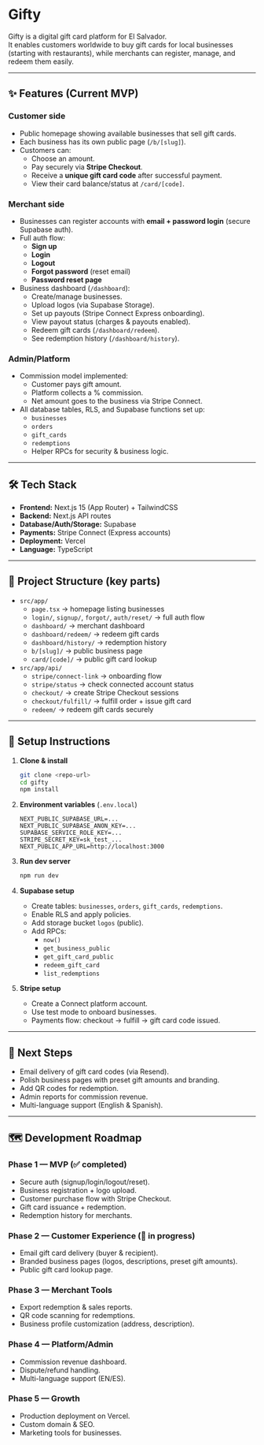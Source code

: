 # Gifty

Gifty is a digital gift card platform for El Salvador.  
It enables customers worldwide to buy gift cards for local businesses (starting with restaurants), while merchants can register, manage, and redeem them easily.

---

## ✨ Features (Current MVP)

### Customer side
- Public homepage showing available businesses that sell gift cards.
- Each business has its own public page (`/b/[slug]`).
- Customers can:
  - Choose an amount.
  - Pay securely via **Stripe Checkout**.
  - Receive a **unique gift card code** after successful payment.
  - View their card balance/status at `/card/[code]`.

### Merchant side
- Businesses can register accounts with **email + password login** (secure Supabase auth).
- Full auth flow:
  - **Sign up**
  - **Login**
  - **Logout**
  - **Forgot password** (reset email)
  - **Password reset page**
- Business dashboard (`/dashboard`):
  - Create/manage businesses.
  - Upload logos (via Supabase Storage).
  - Set up payouts (Stripe Connect Express onboarding).
  - View payout status (charges & payouts enabled).
  - Redeem gift cards (`/dashboard/redeem`).
  - See redemption history (`/dashboard/history`).

### Admin/Platform
- Commission model implemented:
  - Customer pays gift amount.
  - Platform collects a % commission.
  - Net amount goes to the business via Stripe Connect.
- All database tables, RLS, and Supabase functions set up:
  - `businesses`
  - `orders`
  - `gift_cards`
  - `redemptions`
  - Helper RPCs for security & business logic.

---

## 🛠 Tech Stack

- **Frontend:** Next.js 15 (App Router) + TailwindCSS
- **Backend:** Next.js API routes
- **Database/Auth/Storage:** Supabase
- **Payments:** Stripe Connect (Express accounts)
- **Deployment:** Vercel
- **Language:** TypeScript

---

## 📂 Project Structure (key parts)

- `src/app/`  
  - `page.tsx` → homepage listing businesses  
  - `login/`, `signup/`, `forgot/`, `auth/reset/` → full auth flow  
  - `dashboard/` → merchant dashboard  
  - `dashboard/redeem/` → redeem gift cards  
  - `dashboard/history/` → redemption history  
  - `b/[slug]/` → public business page  
  - `card/[code]/` → public gift card lookup  
- `src/app/api/`  
  - `stripe/connect-link` → onboarding flow  
  - `stripe/status` → check connected account status  
  - `checkout/` → create Stripe Checkout sessions  
  - `checkout/fulfill/` → fulfill order + issue gift card  
  - `redeem/` → redeem gift cards securely  

---

## 🚀 Setup Instructions

1. **Clone & install**
   ```bash
   git clone <repo-url>
   cd gifty
   npm install
   ```

2. **Environment variables** (`.env.local`)
   ```env
   NEXT_PUBLIC_SUPABASE_URL=...
   NEXT_PUBLIC_SUPABASE_ANON_KEY=...
   SUPABASE_SERVICE_ROLE_KEY=...
   STRIPE_SECRET_KEY=sk_test_...
   NEXT_PUBLIC_APP_URL=http://localhost:3000
   ```

3. **Run dev server**
   ```bash
   npm run dev
   ```

4. **Supabase setup**
   - Create tables: `businesses`, `orders`, `gift_cards`, `redemptions`.
   - Enable RLS and apply policies.
   - Add storage bucket `logos` (public).
   - Add RPCs:
     - `now()`
     - `get_business_public`
     - `get_gift_card_public`
     - `redeem_gift_card`
     - `list_redemptions`

5. **Stripe setup**
   - Create a Connect platform account.
   - Use test mode to onboard businesses.
   - Payments flow: checkout → fulfill → gift card code issued.

---

## 📌 Next Steps

- Email delivery of gift card codes (via Resend).
- Polish business pages with preset gift amounts and branding.
- Add QR codes for redemption.
- Admin reports for commission revenue.
- Multi-language support (English & Spanish).

---

## 🗺 Development Roadmap

### Phase 1 — MVP (✅ completed)
- Secure auth (signup/login/logout/reset).
- Business registration + logo upload.
- Customer purchase flow with Stripe Checkout.
- Gift card issuance + redemption.
- Redemption history for merchants.

### Phase 2 — Customer Experience (🚧 in progress)
- Email gift card delivery (buyer & recipient).
- Branded business pages (logos, descriptions, preset gift amounts).
- Public gift card lookup page.

### Phase 3 — Merchant Tools
- Export redemption & sales reports.
- QR code scanning for redemptions.
- Business profile customization (address, description).

### Phase 4 — Platform/Admin
- Commission revenue dashboard.
- Dispute/refund handling.
- Multi-language support (EN/ES).

### Phase 5 — Growth
- Production deployment on Vercel.
- Custom domain & SEO.
- Marketing tools for businesses.

